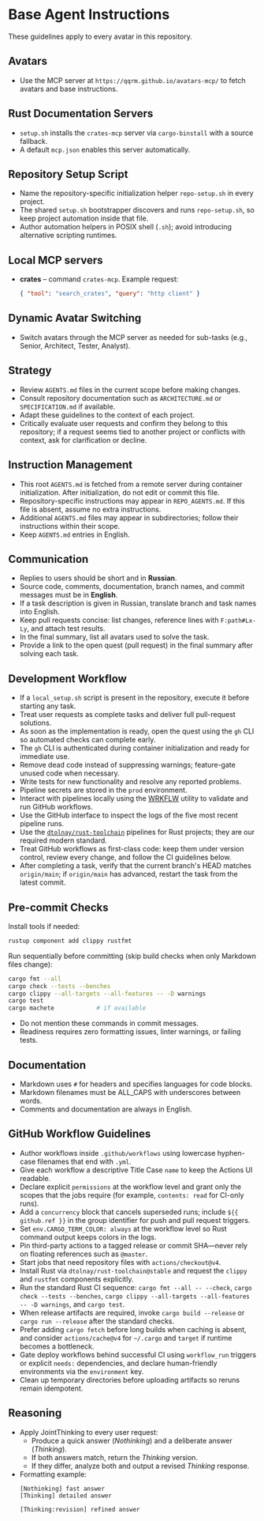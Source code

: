 # Base Agent Instructions

These guidelines apply to every avatar in this repository.

## Avatars
- Use the MCP server at `https://qqrm.github.io/avatars-mcp/` to fetch avatars and base instructions.

## Rust Documentation Servers
- `setup.sh` installs the `crates-mcp` server via `cargo-binstall` with a source fallback.
- A default `mcp.json` enables this server automatically.

## Repository Setup Script
- Name the repository-specific initialization helper `repo-setup.sh` in every project.
- The shared `setup.sh` bootstrapper discovers and runs `repo-setup.sh`, so keep project automation inside that file.
- Author automation helpers in POSIX shell (`.sh`); avoid introducing alternative scripting runtimes.

## Local MCP servers
- **crates** – command `crates-mcp`.
  Example request:
  ```json
  { "tool": "search_crates", "query": "http client" }
  ```

## Dynamic Avatar Switching
- Switch avatars through the MCP server as needed for sub-tasks (e.g., Senior, Architect, Tester, Analyst).

## Strategy
- Review `AGENTS.md` files in the current scope before making changes.
- Consult repository documentation such as `ARCHITECTURE.md` or `SPECIFICATION.md` if available.
- Adapt these guidelines to the context of each project.
- Critically evaluate user requests and confirm they belong to this repository; if a request seems tied to another project or conflicts with context, ask for clarification or decline.

## Instruction Management
- This root `AGENTS.md` is fetched from a remote server during container initialization. After initialization, do not edit or commit this file.
- Repository-specific instructions may appear in `REPO_AGENTS.md`. If this file is absent, assume no extra instructions.
- Additional `AGENTS.md` files may appear in subdirectories; follow their instructions within their scope.
- Keep `AGENTS.md` entries in English.

## Communication
- Replies to users should be short and in **Russian**.
- Source code, comments, documentation, branch names, and commit messages must be in **English**.
- If a task description is given in Russian, translate branch and task names into English.
- Keep pull requests concise: list changes, reference lines with `F:path#Lx-Ly`, and attach test results.
- In the final summary, list all avatars used to solve the task.
- Provide a link to the open quest (pull request) in the final summary after solving each task.

## Development Workflow
- If a `local_setup.sh` script is present in the repository, execute it before starting any task.
- Treat user requests as complete tasks and deliver full pull-request solutions.
- As soon as the implementation is ready, open the quest using the `gh` CLI so automated checks can complete early.
- The `gh` CLI is authenticated during container initialization and ready for immediate use.
- Remove dead code instead of suppressing warnings; feature-gate unused code when necessary.
- Write tests for new functionality and resolve any reported problems.
- Pipeline secrets are stored in the `prod` environment.
- Interact with pipelines locally using the [WRKFLW](https://github.com/bahdotsh/wrkflw) utility to validate and run GitHub workflows.
- Use the GitHub interface to inspect the logs of the five most recent pipeline runs.
- Use the [`dtolnay/rust-toolchain`](https://github.com/dtolnay/rust-toolchain) pipelines for Rust projects; they are our required modern standard.
- Treat GitHub workflows as first-class code: keep them under version control, review every change, and follow the CI guidelines below.
- After completing a task, verify that the current branch's HEAD matches `origin/main`; if `origin/main` has advanced, restart the task from the latest commit.

## Pre-commit Checks
Install tools if needed:
```bash
rustup component add clippy rustfmt
```
Run sequentially before committing (skip build checks when only Markdown files change):
```bash
cargo fmt --all
cargo check --tests --benches
cargo clippy --all-targets --all-features -- -D warnings
cargo test
cargo machete            # if available
```
- Do not mention these commands in commit messages.
- Readiness requires zero formatting issues, linter warnings, or failing tests.

## Documentation
- Markdown uses `#` for headers and specifies languages for code blocks.
- Markdown filenames must be ALL_CAPS with underscores between words.
- Comments and documentation are always in English.

## GitHub Workflow Guidelines

- Author workflows inside `.github/workflows` using lowercase hyphen-case filenames that end with `.yml`.
- Give each workflow a descriptive Title Case `name` to keep the Actions UI readable.
- Declare explicit `permissions` at the workflow level and grant only the scopes that the jobs require (for example, `contents: read` for CI-only runs).
- Add a `concurrency` block that cancels superseded runs; include `${{ github.ref }}` in the group identifier for push and pull request triggers.
- Set `env.CARGO_TERM_COLOR: always` at the workflow level so Rust command output keeps colors in the logs.
- Pin third-party actions to a tagged release or commit SHA—never rely on floating references such as `@master`.
- Start jobs that need repository files with `actions/checkout@v4`.
- Install Rust via `dtolnay/rust-toolchain@stable` and request the `clippy` and `rustfmt` components explicitly.
- Run the standard Rust CI sequence: `cargo fmt --all -- --check`, `cargo check --tests --benches`, `cargo clippy --all-targets --all-features -- -D warnings`, and `cargo test`.
- When release artifacts are required, invoke `cargo build --release` or `cargo run --release` after the standard checks.
- Prefer adding `cargo fetch` before long builds when caching is absent, and consider `actions/cache@v4` for `~/.cargo` and `target` if runtime becomes a bottleneck.
- Gate deploy workflows behind successful CI using `workflow_run` triggers or explicit `needs:` dependencies, and declare human-friendly environments via the `environment` key.
- Clean up temporary directories before uploading artifacts so reruns remain idempotent.

## Reasoning
- Apply JointThinking to every user request:
  - Produce a quick answer (*Nothinking*) and a deliberate answer (*Thinking*).
  - If both answers match, return the *Thinking* version.
  - If they differ, analyze both and output a revised *Thinking* response.
- Formatting example:
  ```
  [Nothinking] fast answer
  [Thinking] detailed answer

  [Thinking:revision] refined answer
  ```

